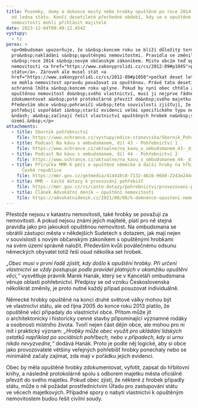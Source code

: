 ```yaml
---
title: Pozemky, domy a dokonce mosty nebo hrobky opuštěné po roce 2014 připadnou
  od ledna státu. Končí desetileté přechodné období, kdy se o opuštěné
  nemovitosti mohli přihlásit majitelé
date: 2023-12-04T09:49:12.454Z
vystupy:
  - tz
perex: >
  <p>Ombudsman upozorňuje, že s&nbsp;koncem roku se blíží důležitý termín
  pro&nbsp;nakládání s&nbsp;opuštěnými nemovitostmi. Pravidla se změnila už
  v&nbsp;roce 2014 s&nbsp;novým občanským zákoníkem. Místo obcím teď opuštěné
  nemovitosti <a href="https://www.zakonyprolidi.cz/cs/2012-89#p1045">připadají
  státu</a>. Zároveň ale musel stát <a
  href="https://www.zakonyprolidi.cz/cs/2012-89#p1050">počkat deset let</a>, než
  se mohla nemovitost opravdu považovat za opuštěnou. Právě tato desetiletá
  ochranná lhůta s&nbsp;koncem roku uplyne. Pokud by nyní obec chtěla získat
  opuštěnou nemovitost do&nbsp;svého vlastnictví, musí ji nejprve řádně
  zdokumentovat a&nbsp;poté protokolárně převzít do&nbsp;svého majetku.
  Především obce v&nbsp;pohraničí v&nbsp;této souvislosti zjišťují, že si
  potřebují uspořádat i&nbsp;starší evidenci velmi specifického typu nemovitostí
  &ndash; a&nbsp;začínají řešit vlastnictví opuštěných hrobek na&nbsp;svém
  území.&nbsp;</p>
attachments:
  - title: Sborník pohřebnictví
    file: https://www.ochrance.cz/vystupy/edice-stanoviska/Sbornik_Pohrebnictvi.pdf
  - title: Podcast Na kávu s ombudsmanem, díl 43 - Pohřebnictví 1
    file: https://www.ochrance.cz/aktualne/na_kavu_s_ombudsmanem_43-_dil_pohrebnictvi_i/
  - title: Podcast Na kávu s ombudsmanem, díl 44 - Pohřebnictví 2
    file: https://www.ochrance.cz/aktualne/na_kavu_s_ombudsmanem_44-_dil_pohrebnictvi_ii/
  - title: Příručka MMR K péči o opuštěné německé a další hroby na hřbitovech v
      České republice
    file: https://mmr.gov.cz/getmedia/414410c8-7132-4616-96b0-2243e24448d5/prirucka_nemecke_hroby.pdf.aspx?ext=.pdf
  - title: MMR - časté dotazy k provozvání pohřebišť
    file: https://mmr.gov.cz/cs/caste-dotazy/pohrebnictvi/provozovani-pohrebist
  - title: Článek Advokátní deník – opuštění nemovitosti
    file: https://advokatnidenik.cz/2021/06/08/k-domnence-opusteni-nemovite-veci-dle-%C2%A7-1050-odst-2-o-z-a-jejim-pravnim-nasledkum/
---
```

<p>Přestože nejsou v&nbsp;katastru nemovitostí, také hrobky se považují za nemovitosti. A&nbsp;pokud nejsou známi jejich majitelé, platí pro&nbsp;ně stejná pravidla jako pro&nbsp;jakoukoli opuštěnou nemovitost. Na&nbsp;ombudsmana se obrátili zástupci města v&nbsp;někdejších Sudetech s&nbsp;dotazem, jak mají nejen v&nbsp;souvislosti s&nbsp;novým občanským zákoníkem s&nbsp;opuštěnými hrobkami na&nbsp;svém území správně naložit. Především kvůli poválečnému odsunu německých obyvatel totiž řeší osud několika set hrobek.&nbsp;</p>

<p><em>&bdquo;Obec musí v&nbsp;první řadě zjistit, kdy došlo k&nbsp;opuštění hrobky. Při&nbsp;určení vlastnictví se vždy postupuje podle pravidel platných v&nbsp;okamžiku opuštění věci,&ldquo; </em>vysvětluje právník Marek Hanák, který se v&nbsp;Kanceláři ombudsmana věnuje oblasti pohřebnictví. Předpisy se od&nbsp;vzniku Československa několikrát změnily, je proto nutné každý případ posuzovat individuálně.</p>

<p>Německé hrobky opuštěné na&nbsp;konci druhé světové války mohou být ve&nbsp;vlastnictví státu, ale od října 2005 do&nbsp;konce roku 2013 platilo, že opuštěné věci připadaly do&nbsp;vlastnictví obce. Přitom může jít o&nbsp;architektonicky i&nbsp;historicky cenné stavby připomínající významné rodáky a&nbsp;osobnosti místního života. Tvoří nejen část dějin obce, ale mohou pro&nbsp;ni mít i&nbsp;praktický význam: <em>&bdquo;Hrobky může obec využít pro&nbsp;ukládání lidských ostatků například po&nbsp;sociálních pohřbech, nebo v&nbsp;případech, kdy si urnu nikdo nevyzvedne,&ldquo;</em> dodává Hanák. Proto je podle něj logické, aby si obce jako provozovatelé většiny veřejných pohřebišť hrobky ponechaly nebo se minimálně začaly zajímat, zda mají v&nbsp;pořádku jejich evidenci.&nbsp;</p>

<p>Obec by měla opuštěné hrobky zdokumentovat, vyfotit, zapsat do&nbsp;hřbitovní knihy, a&nbsp;následně protokolárně spolu s&nbsp;odborem majetku města oficiálně převzít do&nbsp;svého majetku. Pokud obec zjistí, že některé z&nbsp;hrobek připadly státu, může o&nbsp;ně požádat prostřednictvím Úřadu pro&nbsp;zastupování státu ve&nbsp;věcech majetkových. Případné spory o nabytí vlastnictví k&nbsp;opuštěným nemovitostem budou řešit civilní soudy.</p>
